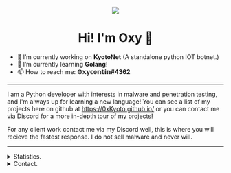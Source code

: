 <p align=center>
  <img src="https://avatars3.githubusercontent.com/u/66761259?s=200"/>
</p>
<h1 align=center>Hi! I'm Oxy 👋</h1>

- 🔭 I’m currently working on **KyotoNet** (A standalone python IOT botnet.)
- 🌱 I’m currently learning **Golang**!
- 📫 How to reach me: **𝕆𝕩𝕪𝕔𝕠𝕟𝕥𝕚𝕟#4362**

<hr>

I am a Python developer with interests in malware and penetration testing, and I'm always up for learning a new language! You can see a list of my projects here on github at https://0xKyoto.github.io/ or you can contact me via Discord for a more in-depth tour of my projects!

For any client work contact me via my Discord well, this is where you will recieve the fastest response. I do not sell malware and never will.

<hr>

<details>
      <summary>Statistics.</summary>
  <p align=center>
    <a href="https://github.com/0xKyoto">
      <img align="center" src="https://github-readme-stats.vercel.app/api?username=0xKyoto&show_icons=true&include_all_commits=true&show_icons=true&title_color=303030&icon_color=303030&text_color=303030&bg_color=ffffff&hide_border=true" alt="Oxy's Statistics." />
      <img align="center" src="https://github-readme-stats.vercel.app/api/top-langs/?username=0xKyoto&show_icons=true&show_icons=true&title_color=fff&icon_color=303030&text_color=303030&bg_color=ffffff&hide_border=true" alt="Oxy's Statistics." />
    </a>
  </p>
</details>
<details>
      <summary>Contact.</summary>
  <p align=center>
    <a href="https://github.com/0xKyoto">Github lol.</a>
    <br>
    <a href="mailto:oxy@pleasedox.me">oxy@pleasedox.me</a>
    <br>
    <a href="https://twitter.com/SimpSwapper">@SimpSwapper</a>
    <br>
    <a href="https://discord.gg/HUV7HWh">𝕆𝕩𝕪𝕔𝕠𝕟𝕥𝕚𝕟#4362</a>
  </p>
</details>
